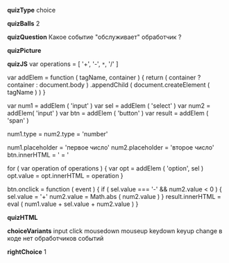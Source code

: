 ____quizType____
choice

____quizBalls____
2

____quizQuestion____
Какое событие "обслуживает" обработчик ?

____quizPicture____


____quizJS____
var operations = [  '+',  '-',  `*`,  '/'  ]

var addElem = function ( tagName, container ) {
    return ( container ? container : document.body )
        .appendChild (
            document.createElement ( tagName )
        )
}

var num1 = addElem ( 'input' )
var sel = addElem ( 'select' )
var num2 = addElem( 'input' )
var btn = addElem ( 'button' )
var result = addElem ( 'span' )

num1.type = num2.type = 'number'

num1.placeholder = 'первое число'
num2.placeholder = 'второе число'
btn.innerHTML = ' = '

for ( var operation of operations ) {
    var opt = addElem ( 'option', sel )
    opt.value = opt.innerHTML = operation
}

btn.onclick = function ( event ) {
    if ( sel.value === '-' && num2.value < 0 ) {
        sel.value = '+'
        num2.value = Math.abs ( num2.value )
    }
    result.innerHTML = eval (
        num1.value + sel.value + num2.value
    )
}

____quizHTML____



____choiceVariants____
input
click
mousedown
mouseup
keydown
keyup
change
в коде нет обработчиков событий


____rightChoice____
1
